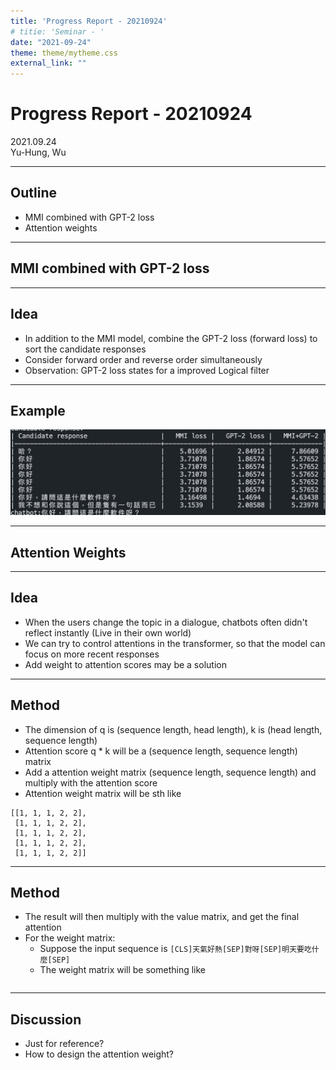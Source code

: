 ```yaml
---
title: 'Progress Report - 20210924'
# titie: 'Seminar - '
date: "2021-09-24"
theme: theme/mytheme.css
external_link: ""
---
```


# Progress Report - 20210924 <!-- .element: class="title" -->

<div class="title-name">
2021.09.24 <br>
Yu-Hung, Wu
</div>

---

## Outline

- MMI combined with GPT-2 loss
- Attention weights

---

## MMI combined with GPT-2 loss <!-- .element: class="section-title" -->

----

## Idea

- In addition to the MMI model, combine the GPT-2 loss (forward loss) to sort the candidate responses
- Consider forward order and reverse order simultaneously
- Observation: GPT-2 loss states for a improved Logical filter

----

## Example

![](attachments/2021-09-24-09-26-47.png) <!-- .element: class="img95" -->

---

## Attention Weights <!-- .element: class="section-title" -->

----

## Idea

- When the users change the topic in a dialogue, chatbots often didn't reflect instantly (Live in their own world)
- We can try to control attentions in the transformer, so that the model can focus on more recent responses
- Add weight to attention scores may be a solution

----

## Method

- The dimension of q is (sequence length, head length), k is (head length, sequence length)
- Attention score q * k will be a (sequence length, sequence length) matrix
- Add a attention weight matrix (sequence length, sequence length) and multiply with the attention score
- Attention weight matrix will be sth like
```
[[1, 1, 1, 2, 2],
 [1, 1, 1, 2, 2],
 [1, 1, 1, 2, 2],
 [1, 1, 1, 2, 2],
 [1, 1, 1, 2, 2]]
```

----

## Method

- The result will then multiply with the value matrix, and get the final attention
- For the weight matrix:
  - Suppose the input sequence is 
    ```[CLS]天氣好熱[SEP]對呀[SEP]明天要吃什麼[SEP]```
  - The weight matrix will be something like
    ```[1, 1, 1, 1, 1, 1, 2, 2, 2, 4, 4, 4, 4, 4, 4, 4]

----

## Discussion

- Just for reference?
- How to design the attention weight?